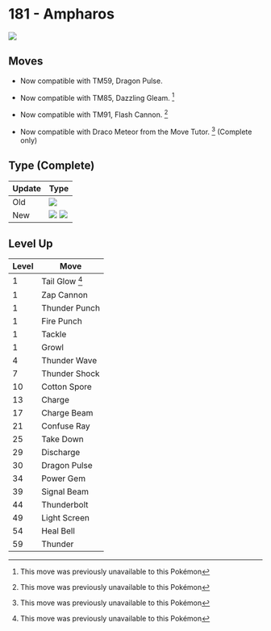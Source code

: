 # 181 - Ampharos
![][181]

## Moves

 - Now compatible with TM59, Dragon Pulse.

 - Now compatible with TM85, Dazzling Gleam. [^1]

 - Now compatible with TM91, Flash Cannon. [^1]

 - Now compatible with Draco Meteor from the Move Tutor. [^1] (Complete only)

## Type (Complete)

Update | Type
---    | ---
Old    | ![][electric]
New    | ![][electric]  ![][dragon]

## Level Up

Level | Move
---   | ---
  1   | Tail Glow [^1]
  1   | Zap Cannon
  1   | Thunder Punch
  1   | Fire Punch
  1   | Tackle
  1   | Growl
  4   | Thunder Wave
  7   | Thunder Shock
 10   | Cotton Spore
 13   | Charge
 17   | Charge Beam
 21   | Confuse Ray
 25   | Take Down
 29   | Discharge
 30   | Dragon Pulse
 34   | Power Gem
 39   | Signal Beam
 44   | Thunderbolt
 49   | Light Screen
 54   | Heal Bell
 59   | Thunder




[^1]: This move was previously unavailable to this Pokémon

[181]: ../img/pokemon/181.png
[electric]: ../img/types/electric.png
[dragon]: ../img/types/dragon.png
